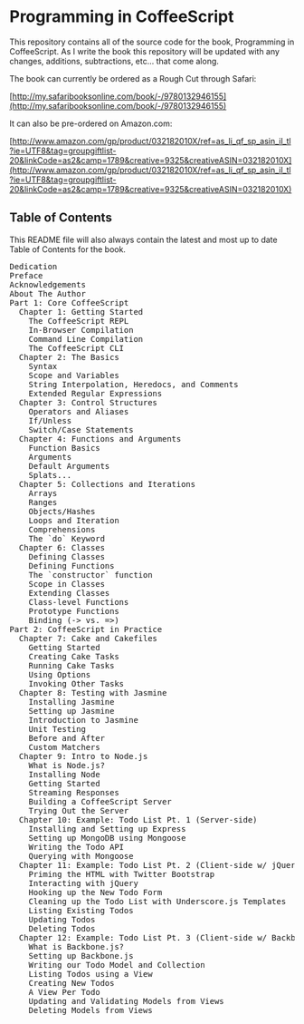 # Programming in CoffeeScript

This repository contains all of the source code for the book, Programming in CoffeeScript. As I write the book this repository will be updated with any changes, additions, subtractions, etc... that come along.

The book can currently be ordered as a Rough Cut through Safari:

[http://my.safaribooksonline.com/book/-/9780132946155](http://my.safaribooksonline.com/book/-/9780132946155)

It can also be pre-ordered on Amazon.com:

[http://www.amazon.com/gp/product/032182010X/ref=as_li_qf_sp_asin_il_tl?ie=UTF8&tag=groupgiftlist-20&linkCode=as2&camp=1789&creative=9325&creativeASIN=032182010X](http://www.amazon.com/gp/product/032182010X/ref=as_li_qf_sp_asin_il_tl?ie=UTF8&tag=groupgiftlist-20&linkCode=as2&camp=1789&creative=9325&creativeASIN=032182010X)

## Table of Contents

This README file will also always contain the latest and most up to date Table of Contents for the book.

<pre>
Dedication
Preface
Acknowledgements
About The Author
Part 1: Core CoffeeScript
  Chapter 1: Getting Started
    The CoffeeScript REPL
    In-Browser Compilation
    Command Line Compilation
    The CoffeeScript CLI
  Chapter 2: The Basics
    Syntax
    Scope and Variables
    String Interpolation, Heredocs, and Comments
    Extended Regular Expressions
  Chapter 3: Control Structures
    Operators and Aliases
    If/Unless
    Switch/Case Statements
  Chapter 4: Functions and Arguments
    Function Basics
    Arguments
    Default Arguments
    Splats...
  Chapter 5: Collections and Iterations
    Arrays
    Ranges
    Objects/Hashes
    Loops and Iteration
    Comprehensions
    The `do` Keyword
  Chapter 6: Classes
    Defining Classes
    Defining Functions
    The `constructor` function
    Scope in Classes
    Extending Classes
    Class-level Functions
    Prototype Functions
    Binding (-> vs. =>)
Part 2: CoffeeScript in Practice
  Chapter 7: Cake and Cakefiles
    Getting Started
    Creating Cake Tasks
    Running Cake Tasks
    Using Options
    Invoking Other Tasks
  Chapter 8: Testing with Jasmine
    Installing Jasmine
    Setting up Jasmine
    Introduction to Jasmine
    Unit Testing
    Before and After
    Custom Matchers
  Chapter 9: Intro to Node.js
    What is Node.js?
    Installing Node
    Getting Started
    Streaming Responses
    Building a CoffeeScript Server
    Trying Out the Server
  Chapter 10: Example: Todo List Pt. 1 (Server-side)
    Installing and Setting up Express
    Setting up MongoDB using Mongoose
    Writing the Todo API
    Querying with Mongoose
  Chapter 11: Example: Todo List Pt. 2 (Client-side w/ jQuery)
    Priming the HTML with Twitter Bootstrap
    Interacting with jQuery
    Hooking up the New Todo Form
    Cleaning up the Todo List with Underscore.js Templates
    Listing Existing Todos
    Updating Todos
    Deleting Todos
  Chapter 12: Example: Todo List Pt. 3 (Client-side w/ Backbone.js)
    What is Backbone.js?
    Setting up Backbone.js
    Writing our Todo Model and Collection
    Listing Todos using a View
    Creating New Todos
    A View Per Todo
    Updating and Validating Models from Views
    Deleting Models from Views
</pre>
